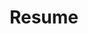 ---
layout: home
author_profile: true
title: "Resume" 
description: "Ayushi Dalmia's website"
permalink: /resume
---